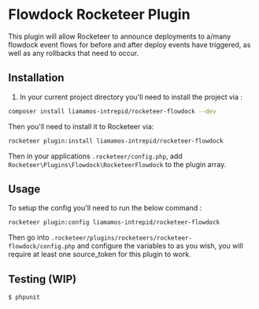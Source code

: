 # Flowdock Rocketeer Plugin

This plugin will allow Rocketeer to announce deployments to a/many flowdock event flows for before and after deploy
events have triggered, as well as any rollbacks that need to occur.

## Installation

1. In your current project directory you'll need to install the project via :
```bash
composer install liamamos-intrepid/rocketeer-flowdock --dev
```

Then you'll need to install it to Rocketeer via:
```bash
rocketeer plugin:install liamamos-intrepid/rocketeer-flowdock
```
Then in your applications `.rocketeer/config.php`, add `Rocketeer\Plugins\Flowdock\RocketeerFlowdock` to the plugin array.

## Usage
To setup the config you'll need to run the below command :

```bash
rocketeer plugin:config liamamos-intrepid/rocketeer-flowdock
```

Then go into `.rocketeer/plugins/rocketeers/rocketeer-flowdock/config.php` and configure the variables to as you wish,
you will require at least one source_token for this plugin to work.

## Testing (WIP)

```bash
$ phpunit
```